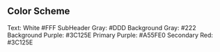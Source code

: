 ## Color Scheme

Text: White #FFF
SubHeader Gray: #DDD
Background Gray: #222
Background Purple: #3C125E
Primary Purple: #A55FE0
Secondary Red: #3C125E
